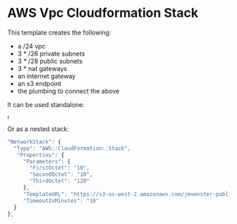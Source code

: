 # AWS Vpc Cloudformation Stack

This template creates the following:

- a /24 vpc
- 3 * /26 private subnets
- 3 * /28 public subnets
- 3 * nat gateways
- an internet gateway
- an s3 endpoint
- the plumbing to connect the above

It can be used standalone:

[ <img src="https://s3.amazonaws.com/cloudformation-examples/cloudformation-launch-stack.png" alt="Launch stack image" style="height: 10;"/> ](https://console.aws.amazon.com/cloudformation/home?region=us-west-2#/stacks/new?stackName=jenkins-stack&templateURL=https://s3-us-west-2.amazonaws.com/jmuenster-public-templates/vpc-stack/template.json)

Or as a nested stack:

```javascript
"NetworkStack": {
  "Type": "AWS::CloudFormation::Stack",
   "Properties": {
     "Parameters": {
       "FirstOctet": "10",
       "SecondOctet": "10",
       "ThirdOctet": "120"
     },
     "TemplateURL": "https://s3-us-west-2.amazonaws.com/jmuenster-public-templates/vpc-stack/template.json",
     "TimeoutInMinutes": "10"
  }
},
```

